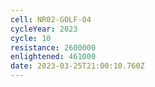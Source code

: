 ```yaml
---
cell: NR02-GOLF-04
cycleYear: 2023
cycle: 10
resistance: 2600000
enlightened: 461000
date: 2023-03-25T21:00:10.760Z
---
```

